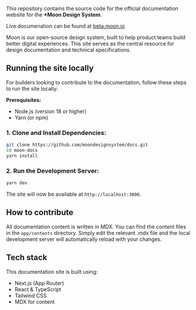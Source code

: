 This repository contains the source code for the official documentation website for the **\*Moon Design System**.

Live documenation can be found at [beta.moon.io](https://beta.moon.io/)

Moon is our open-source design system, built to help product teams build better digital experiences. This site serves as the central resource for design documentation and technical specifications.

## Running the site locally

For builders looking to contribute to the documentation, follow these steps to run the site locally:

**Prerequisites:**

- Node.js (version 18 or higher)
- Yarn (or npm)

### 1. Clone and Install Dependencies:

```bash
git clone https://github.com/moondesignsystem/docs.git
cd moon-docs
yarn install
```

### 2. Run the Development Server:

```bash
yarn dev
```

The site will now be available at `http://localhost:3000`.

## How to contribute

All documentation content is written in MDX. You can find the content files in the `app/contents` directory. Simply edit the relevant .mdx file and the local development server will automatically reload with your changes.

## Tech stack

This documentation site is built using:

- Next.js (App Router)
- React & TypeScript
- Tailwind CSS
- MDX for content
